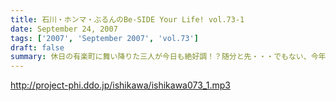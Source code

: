```yaml
---
title: 石川・ホンマ・ぶるんのBe-SIDE Your Life! vol.73-1
date: September 24, 2007
tags: ['2007', 'September 2007', 'vol.73']
draft: false
summary: 休日の有楽町に舞い降りた三人が今日も絶好調！？随分と先・・・でもない、今年のクリスマスの予定を早くも公開するビーサイ！！クリスマス「イブ」「イブイブ」はどうやらステキな夜になりそうな予感。うふ。NAMAE
---
```


http://project-phi.ddo.jp/ishikawa/ishikawa073_1.mp3

